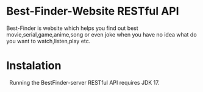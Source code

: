 # Best-Finder-Website RESTful API
 Best-Finder is website which helps you find out best movie,serial,game,anime,song or even joke when you have no idea what do you want to watch,listen,play etc.
 # Instalation
 &nbsp; Running the BestFinder-server RESTful API requires JDK 17.
 
 
